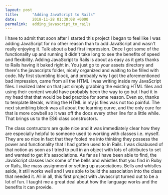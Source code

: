 ```yaml
---
layout: post
title:      "Adding JavaScript to Rails"
date:       2018-11-28 01:30:08 +0000
permalink:  adding_javascript_to_rails
---
```



I have to admit that soon after I started this project I began to feel like I was adding JavaScript for no other reason than to add JavaScript and wasn't really enjoying it. Talk about a bad first impression. Once I got some of the functionality up and running it didn't take long to see the benefits of speed and flexibility. Adding JavaScript to Rails is about as easy as it gets thanks to Rails having it baked right in. You just go to your assets directory and there's the javascripts folder, nicely organized and waiting to be filled with code. My first stumbling block, and probably why I got the aforementioned bad impression, came from all the HTML I was writing inside my JavaScript files. I realized later on that just simply grabbing the existing HTML files and using their content would have probably been the way to go but I had it in my head that that would be bad practice for some reason. Even so, thanks to template literals, writing the HTML in my js files was not too painful. The next stumbling block was all about the learning curve, and the only cure for that is more cowbell so it was off the docs every other line for a little while. That brings us to the ES6 class constructors.

The class contructors are quite nice and it was immediately clear how they are especially helpful to someone used to working with classes i.e. myself. They are so nice in fact that they fooled me into thinking they possess the power and functionality that I had gotten used to in Rails. I was disabused of that notion as soon as I tried to pull in an object with lots of attributes to set and wanted to get it's associations. As far as I have been able to find, the JavaScript classes lack some of the bells and whistles that you find in Ruby or Rails, like mass assignment or setting up associations. Bells and whistles aside, it still works well and I was able to build the association into the class that needed it. All in all, this first project with Javascript turned out to be a lot of fun. I taught me a great deal about how the language works and the benefits it can provide.
